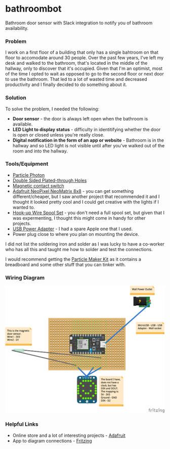 # bathroombot
Bathroom door sensor with Slack integration to notify you of bathroom availability.

### Problem
I work on a first floor of a building that only has a single bahtroom on that floor to accomodate around 30 people. Over the past few years, I've left my desk and walked to the bathroom, that's located in the middle of the hallway, only to discover that it's occupied. Given that I'm an optimist, most of the time I opted to wait as opposed to go to the second floor or next door to use the bathroom. That led to a lot of wasted time and decreased productivity and I finally decided to do something about it.

### Solution
To solve the problem, I needed the following:
  * **Door sensor** - the door is always left open when the bathroom is available.
  * **LED Light to display status** - difficulty in identitifying whether the door is open or closed unless you're really close.
  * **Digital notification in the form of an app or website** - Bathroom is in the hallway and so LED light is not visible until after you've walked out of the room and into the hallway. 

### Tools/Equipment
* [Particle Photon](https://store.particle.io/?utm_source=homesite&utm_medium=Nav&utm_campaign=TopMenu)
* [Double Sided Plated-through Holes](http://www.amazon.com/Double-Sided-Plated-through-250hole-Veroboard/dp/B00G3EHATG/ref=sr_1_1?ie=UTF8&qid=1459775299&sr=8-1&keywords=Double+Sided+Plated-through+Holes)
* [Magnetic contact switch](https://www.adafruit.com/products/375)
* [Adafruit NeoPixel NeoMatrix 8x8](https://www.adafruit.com/products/1487) - you can get something different/cheaper, but I saw another project that recommended it and I thought it looked pretty cool and I could get creative with the lights if I wanted to.
* [Hook-up Wire Spool Set](https://www.adafruit.com/products/1311) - you don't need a full spool set, but given that I was expermenting, I thought this might come in handy for other projects.
* [USB Power Adapter](http://www.amazon.com/Omni-Universal-Adapter-Charger-Samsung/dp/B00YHZI0EC/ref=sr_1_1?ie=UTF8&qid=1459776446&sr=8-1&keywords=usb+power+plug) - I had a spare Apple one that I used.
* Power plug close to where you plan on mounting the device.

I did not list the soldering iron and solder as I was lucky to have a co-worker who has all this and taught me how to solder and test the connections. 

I would recommend getting the [Particle Maker Kit](https://store.particle.io/?utm_source=homesite&utm_medium=Nav&utm_campaign=TopMenu) as it contains a breadboard and some other stuff that you can tinker with.

### Wiring Diagram
![BathroomBot](bathroombot.png "BathroomBot")

### Helpful Links
* Online store and a lot of interesting projects - [Adafruit](https://www.adafruit.com)
* App to diagram connections - [Fritzing](http://fritzing.org/home/)

